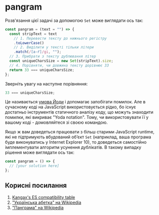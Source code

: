 # pangram

Розв'язання цієї задачі за допомогою `Set` може виглядати ось так:

```js
const pangram = (text = "") => {
  const stripText = text
    // 1. Перевести тексту до нижнього регістру
    .toLowerCase()
    // 2. Виділити у тексті тільки літери
    .match(/[а-ґ]/gi, "");
  // 3. Прибрати з тексту дублювання літер
  const uniqueCharsSize = new Set(stripText).size;
  // 4. Порівняти, чи довжина тексту дорівнює 33
  return 33 === uniqueCharsSize;
};
```

Зверніть увагу на наступне порівняння:

```js
33 === uniqueCharsSize;
```

Це називається [умова Йоди](https://uk.wikipedia.org/wiki/Умови_Йоди) і допомагає запобігати помилок. Але в сучасному коді на JavaScript використовується рідко, бо існує достатньо інструментів статичного аналізу коду, що можуть знаходити помилки, які викриває "Yoda notation". Тому, чи використовувати її у вашому коді - домовляйтеся зі своєю командою.

Якщо ж вам доведеться працювати з більш старими JavaScript runtime, які не підтримують вбудований обʼєкт `Set` (наприклад, ваша програма буде виконуватись у Internet Explorer 10), то доведеться самостійно імплементувати алгоритм усунення дублікатів. В такому випадку рішення може виглядати ось так:

```js
const pangram = () => {
  // [your solution here]
};
```

## Корисні посилання

1. [Kangax's ES compatibility table](http://kangax.github.io/compat-table/es6/)
1. ["Українська абетка" на Wikipedia](https://uk.wikipedia.org/wiki/Українська_абетка)
1. ["Панграма" на Wikipedia](https://uk.wikipedia.org/wiki/Панграма)
